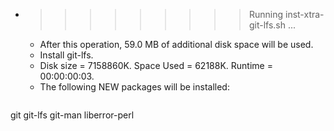 * >>>>>>>>> Running inst-xtra-git-lfs.sh ...
  * After this operation, 59.0 MB of additional disk space will be used.
  * Install git-lfs.
  * Disk size = 7158860K. Space Used = 62188K. Runtime = 00:00:00:03.
  * The following NEW packages will be installed:
  ```bash
git git-lfs git-man liberror-perl
  ```
